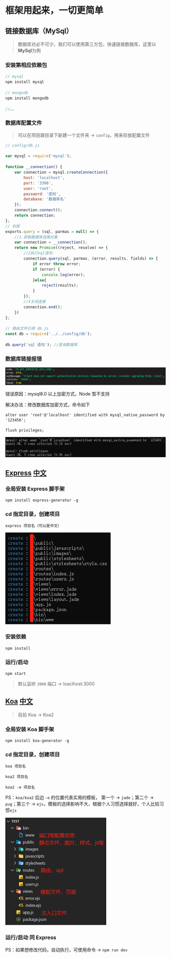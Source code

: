 # 框架用起来，一切更简单

## 链接数据库（MySql）

> 数据库对必不可少，我们可以使用第三方包，快速链接数据库，这里以**MySql**为例

### 安装第相应依赖包 

```js
// mysql
npm install mysql

// mongodb
npm install mongodb

//……
```

### 数据库配置文件

> 可以在项目跟目录下新建一个文件夹 -> `config`，用来存放配置文件

```js
// config/db.js

var mysql = require('mysql');

function __connection() {
    var connection = mysql.createConnection({
        host: 'localhost',
        port: '3306',
        user: 'root',
        password: '密码',
        database: '数据库名'
    });
    connection.connect();
    return connection;
};
// 封装
exports.query = (sql, parmas = null) => {
    //1.获取数据库连接对象
    var connection = __connection();
    return new Promise((reject, resolve) => {
        //2执行sql语句
        connection.query(sql, parmas, (error, results, fields) => {
            if error throw error;
            if (error) {
                console.log(error);
            }else{
                reject(results);
            } 
        });
        //3关闭连接
        connection.end();
    })
};

// 路由文件引用 db.js
const db = require('../../config/db');

db.query('sql 语句'); //查询数据库
```

### 数据库链接报错

![](../Img/Node/数据库链接错误.png)

错误原因：mysql8.0 以上加密方式，Node 暂不支持

解决办法：修改数据库加密方式，命令如下

```
alter user 'root'@'localhost' identified with mysql_native_password by '123456';

flush privileges;
```
![](../Img/Node/修改数据库加密方式.png)

## [Express](https://expressjs.com/) [中文](http://expressjs.jser.us/)

### 全局安装 Express 脚手架

```
npm install express-generator -g
```

### cd 指定目录，创建项目

```
express 项目名（可以是中文）
```

![](../Img/Node/express创建.png)

### 安装依赖

```
npm install 
```

### 运行/启动

```
npm start
```

> 默认监听 `3000` 端口 -> loaclhost:3000

## [Koa](https://koajs.com) [中文](https://www.koajs.com.cn)

> 目前 Koa -> Koa2

### 全局安装 Koa 脚手架

```
npm install koa-generator -g
```

### cd 指定目录，创建项目

```
koa 项目名 

koa2 项目名

koa2 -e 项目名
```
PS：`koa/koa2` 后边 `-e` 的位置代表实用的模板， 第一个 -> `jade`；第二个 ->  `pug`；第三个 -> `ejs`，模板的选择影响不大，根据个人习惯选择就好，个人比较习惯`ejs`

![](../Img/Node/koa初始目录.png)

### 运行/启动 同 Express

PS：如果想修改代码，自动执行，可使用命令 -> `npm run dev`
